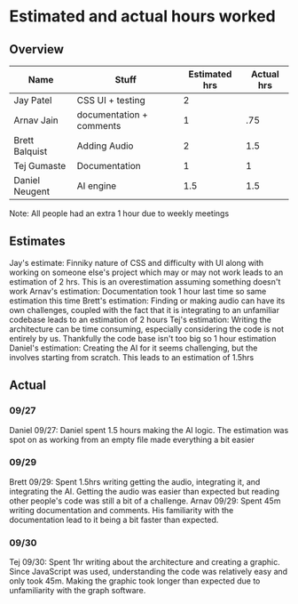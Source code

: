 # Estimated and actual hours worked

## Overview
| Name           | Stuff                    | Estimated hrs | Actual hrs |
| -------------- | ------------------------ | ------------- | ---------- |
| Jay Patel      | CSS UI + testing         | 2             |            |
| Arnav Jain     | documentation + comments | 1             | .75        |
| Brett Balquist | Adding Audio             | 2             | 1.5        |
| Tej Gumaste    | Documentation            | 1             | 1          |
| Daniel Neugent | AI engine                | 1.5           | 1.5        |

Note: All people had an extra 1 hour due to weekly meetings

## Estimates
Jay's estimate: Finniky nature of CSS and difficulty with UI along with working on someone else's project which may or may not work leads to an estimation of 2 hrs. This is an overestimation assuming something doesn't work
Arnav's estimation: Documentation took 1 hour last time so same estimation this time
Brett's estimation: Finding or making audio can have its own challenges, coupled with the fact that it is integrating to an unfamiliar codebase leads to an estimation of 2 hours
Tej's estimation: Writing the architecture can be time consuming, especially considering the code is not entirely by us. Thankfully the code base isn't too big so 1 hour estimation
Daniel's estimation: Creating the AI for it seems challenging, but the involves starting from scratch. This leads to an estimation of 1.5hrs


## Actual
### 09/27
Daniel 09/27: Daniel spent 1.5 hours making the AI logic. The estimation was spot on as working from an empty file made everything a bit easier

### 09/29
Brett 09/29: Spent 1.5hrs writing getting the audio, integrating it, and integrating the AI. Getting the audio was easier than expected but reading other people's code was still a bit of a challenge. 
Arnav 09/29: Spent 45m writing documentation and comments. His familiarity with the documentation lead to it being a bit faster than expected.

### 09/30
Tej 09/30: Spent 1hr writing about the architecture and creating a graphic. Since JavaScript was used, understanding the code was relatively easy and only took 45m. Making the graphic took longer than expected due to unfamiliarity with the graph software.
